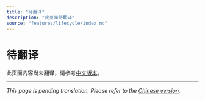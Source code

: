 ```yaml
---
title: "待翻译"
description: "此页面待翻译"
source: "features/lifecycle/index.md"
---
```


# 待翻译

此页面内容尚未翻译，请参考[中文版本](../../zh/features/lifecycle/index.md)。

---

*This page is pending translation. Please refer to the [Chinese version](../../zh/features/lifecycle/index.md).*
